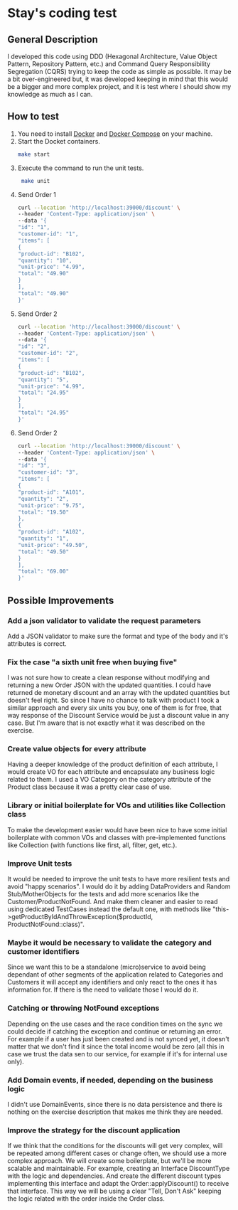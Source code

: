 # Stay's coding test

## General Description

I developed this code using DDD (Hexagonal Architecture, Value Object Pattern, Repository Pattern, etc.) and Command Query Responsibility Segregation (CQRS) trying to keep the code as simple as possible. It may be a bit over-engineered but, it was developed keeping in mind that this would be a bigger and more complex project, and it is test where I should show my knowledge as much as I can.


## How to test
1. You need to install [Docker](https://docs.docker.com/get-docker/)
   and [Docker Compose](https://docs.docker.com/compose/install/) on your machine.
2. Start the Docket containers.
    ```bash
    make start
    ```
3. Execute the command to run the unit tests.
   ```bash
    make unit
    ```
4. Send Order 1
   ```bash
   curl --location 'http://localhost:39000/discount' \
   --header 'Content-Type: application/json' \
   --data '{
   "id": "1",
   "customer-id": "1",
   "items": [
   {
   "product-id": "B102",
   "quantity": "10",
   "unit-price": "4.99",
   "total": "49.90"
   }
   ],
   "total": "49.90"
   }'
    ```
5. Send Order 2
   ```bash
   curl --location 'http://localhost:39000/discount' \
   --header 'Content-Type: application/json' \
   --data '{
   "id": "2",
   "customer-id": "2",
   "items": [
   {
   "product-id": "B102",
   "quantity": "5",
   "unit-price": "4.99",
   "total": "24.95"
   }
   ],
   "total": "24.95"
   }'
    ```
6. Send Order 2
   ```bash
   curl --location 'http://localhost:39000/discount' \
   --header 'Content-Type: application/json' \
   --data '{
   "id": "3",
   "customer-id": "3",
   "items": [
   {
   "product-id": "A101",
   "quantity": "2",
   "unit-price": "9.75",
   "total": "19.50"
   },
   {
   "product-id": "A102",
   "quantity": "1",
   "unit-price": "49.50",
   "total": "49.50"
   }
   ],
   "total": "69.00"
   }'
    ```


## Possible Improvements

### Add a json validator to validate the request parameters
Add a JSON validator to make sure the format and type of the body and it's attributes is correct. 

### Fix the case "a sixth unit free when buying five"
I was not sure how to create a clean response without modifying and returning a new Order JSON with the updated 
quantities. I could have returned de monetary discount and an array with the updated quantities but doesn't feel right.
So since I have no chance to talk with product I took a similar approach and every six units you buy, one of them is 
for free, that way response of the Discount Service would be just a discount value in any case. But I'm aware that is 
not exactly what it was described on the exercise. 

### Create value objects for every attribute
Having a deeper knowledge of the product definition of each attribute, I would create VO for each attribute and 
encapsulate any business logic related to them. I used a VO Category on the category attribute of the Product class 
because it was a pretty clear case of use. 

### Library or initial boilerplate for VOs and utilities like Collection class
To make the development easier would have been nice to have some initial boilerplate with common VOs and classes with
pre-implemented functions like Collection (with functions like first, all, filter, get, etc.).

### Improve Unit tests
It would be needed to improve the unit tests to have more resilient tests and avoid "happy scenarios". I would do it by
adding DataProviders and Random Stub/MotherObjects for the tests and add more scenarios like the
Customer/ProductNotFound. And make them cleaner and easier to read using dedicated TestCases instead the default one,
with methods like "this->getProductByIdAndThrowException($productId, ProductNotFound::class)".

### Maybe it would be necessary to validate the category and customer identifiers
Since we want this to be a standalone (micro)service to avoid being dependant of other segments of the application 
related to Categories and Customers it will accept any identifiers and only react to the ones it has information for.
If there is the need to validate those I would do it.

### Catching or throwing NotFound exceptions
Depending on the use cases and the race condition times on the sync we could decide if catching the exception and
continue or returning an error. For example if a user has just been created and is not synced yet, it doesn't matter 
that we don't find it since the total income would be zero (all this in case we trust the data sen to our service, for 
example if it's for internal use only).

### Add Domain events, if needed, depending on the business logic
I didn't use DomainEvents, since there is no data persistence and there is nothing on the exercise description that 
makes me think they are needed.

### Improve the strategy for the discount application
If we think that the conditions for the discounts will get very complex, will be repeated among different cases or
change often, we should use a more complex approach. We will create some boilerplate, but we'll be more scalable and 
maintainable. For example, creating an Interface DiscountType with the logic and dependencies. And create the different 
discount types implementing this interface and adapt the Order::applyDiscount() to receive that interface. This way we 
will be using a clear "Tell, Don't Ask" keeping the logic related with the order inside the Order class. 